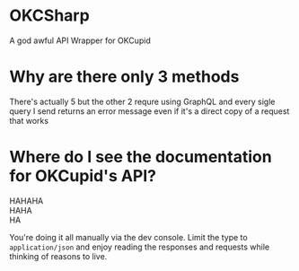 # OKCSharp
A god awful API Wrapper for OKCupid

# Why are there only 3 methods
There's actually 5 but the other 2 requre using GraphQL and every sigle query I send returns an error message even if it's a direct copy of a request that works

# Where do I see the documentation for OKCupid's API?
HAHAHA\
HAHA\
HA

You're doing it all manually via the dev console. Limit the type to `application/json` and enjoy reading the responses and requests while thinking of reasons to live.
